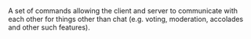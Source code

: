 ##
A set of commands allowing the client and server to communicate with each other for things other than chat (e.g. voting, moderation, accolades and other such features).

